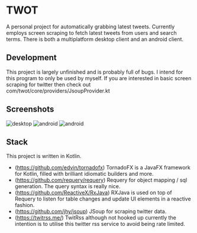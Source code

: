 # TWOT
A personal project for automatically grabbing latest tweets. Currently employs screen scraping to fetch latest tweets from users and search terms. There is both a multiplatform desktop client and an android client.

## Development
This project is largely unfinished and is probably full of bugs. I intend for this program to only be used by myself. If you are interested in basic screen scraping for twitter then check out com/twot/core/providers/JsoupProvider.kt

## Screenshots

![desktop](https://i.imgur.com/kSy602I.png)
![android](https://i.imgur.com/r1worT9.png)
![android](https://i.imgur.com/auLYPuY.png)

## Stack
This project is written in Kotlin.
- (https://github.com/edvin/tornadofx) TornadoFX is a JavaFX framework for Kotlin, filled with brilliant idiomatic builders and more.
- (https://github.com/requery/requery) Requery for object mapping / sql generation. The query syntax is really nice.
- (https://github.com/ReactiveX/RxJava) RXJava is used on top of Requery to listen for table changes and update UI elements in a reactive fashion.
- (https://github.com/jhy/jsoup) JSoup for scraping twitter data.
- (https://twitrss.me/) TwitRss although not hooked up currently the intention is to utilise this twitter rss service to avoid being rate limited.

